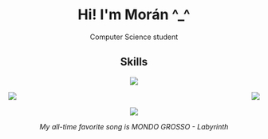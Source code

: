 

<h1 align="center">Hi! I'm Morán ^_^</h1>
<p align="center">Computer Science student</p>


<h2 align="center">Skills</h2>
<p align="center">
  <a href="https://skillicons.dev">
    <img src="https://skillicons.dev/icons?i=azure,cs,dotnet,py,mysql,&theme=dark" />
  </a>
</p>



<img align="left"  src="https://github-readme-stats.vercel.app/api/top-langs/?username=Mor4n&theme=vue-dark&show_icons=true&hide_border=true&layout=compact"/>
<img align="right" src="https://github-readme-stats.vercel.app/api?username=Mor4n&theme=vue-dark&show_icons=true&hide_border=true&count_private=true"/>

<br/>
<p align="center"><img src="https://64.media.tumblr.com/d11513f2d1c3bb9de402e0e3e810f322/7189806760bf49e3-bc/s540x810/ed4a27e2c3b9fc1e54043ab1f710b26b9d1f4f0f.gif"></p>
<p align="center"><i>My all-time favorite song is MONDO GROSSO - Labyrinth</i></p>
<!--
### Hi there 👋
**Mor4n/Mor4n** is a ✨ _special_ ✨ repository because its `README.md` (this file) appears on your GitHub profile.
  <img src="https://skillicons.dev/icons?i=git,kubernetes,docker,c,vim](https://skillicons.dev/icons?i=azure,cs,dotnet,py,mysql,&theme=dark" />
Here are some ideas to get you started:

- 🔭 I’m currently working on ...
- 🌱 I’m currently learning ...
- 👯 I’m looking to collaborate on ...
- 🤔 I’m looking for help with ...
- 💬 Ask me about ...
- 📫 How to reach me: ...
- 😄 Pronouns: ...
- ⚡ Fun fact: ...
-->
